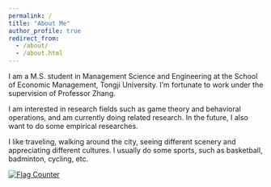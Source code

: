 ```yaml
---
permalink: /
title: "About Me"
author_profile: true
redirect_from: 
  - /about/
  - /about.html
---
```


I am a M.S. student in Management Science and Engineering at the School of Economic Management, Tongji University. I’m fortunate to work under the supervision of Professor Zhang.

I am interested in research fields such as game theory and behavioral operations, and am currently doing related research. In the future, I also want to do some empirical researches.

I like traveling, walking around the city, seeing different scenery and appreciating different cultures. I usually do some sports, such as basketball, badminton, cycling, etc.




<a href="https://info.flagcounter.com/W633"><img src="https://s11.flagcounter.com/map/W633/size_m/txt_050505/border_87CEEB/pageviews_1/viewers_0/flags_0/" alt="Flag Counter" border="0"></a>


